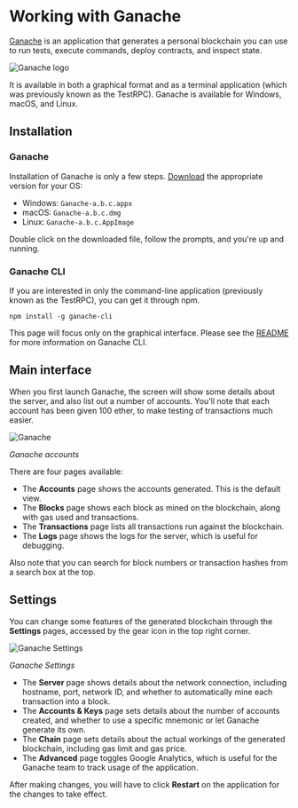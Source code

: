 # Working with Ganache

[Ganache](/ganache) is an application that generates a personal blockchain you can use to run tests, execute commands, deploy contracts, and inspect state.

![Ganache logo](/docs/ganache/images/ganache-logo.png)

It is available in both a graphical format and as a terminal application (which was previously known as the TestRPC). Ganache is available for Windows, macOS, and Linux.

## Installation

### Ganache

Installation of Ganache is only a few steps. [Download](https://github.com/trufflesuite/ganache/releases) the appropriate version for your OS:

* Windows: `Ganache-a.b.c.appx`
* macOS: `Ganache-a.b.c.dmg`
* Linux: `Ganache-a.b.c.AppImage`

Double click on the downloaded file, follow the prompts, and you're up and running.

### Ganache CLI

If you are interested in only the command-line application (previously known as the TestRPC), you can get it through npm.

```shell
npm install -g ganache-cli
```

This page will focus only on the graphical interface. Please see the [README](https://github.com/trufflesuite/ganache-cli/blob/master/README.md) for more information on Ganache CLI.

## Main interface

When you first launch Ganache, the screen will show some details about the server, and also list out a number of accounts. You'll note that each account has been given 100 ether, to make testing of transactions much easier.

![Ganache](/docs/ganache/images/accounts.png)

*Ganache accounts*

There are four pages available:

* The **Accounts** page shows the accounts generated. This is the default view.
* The **Blocks** page shows each block as mined on the blockchain, along with gas used and transactions.
* The **Transactions** page lists all transactions run against the blockchain.
* The **Logs** page shows the logs for the server, which is useful for debugging. 

Also note that you can search for block numbers or transaction hashes from a search box at the top.



## Settings

You can change some features of the generated blockchain through the **Settings** pages, accessed by the gear icon in the top right corner.

![Ganache Settings](/docs/ganache/images/settings.png)

*Ganache Settings*


* The **Server** page shows details about the network connection, including hostname, port, network ID, and whether to automatically mine each transaction into a block.
* The **Accounts & Keys** page sets details about the number of accounts created, and whether to use a specific mnemonic or let Ganache generate its own.
* The **Chain** page sets details about the actual workings of the generated blockchain, including gas limit and gas price.
* The **Advanced** page toggles Google Analytics, which is useful for the Ganache team to track usage of the application.

After making changes, you will have to click **Restart** on the application for the changes to take effect.